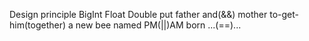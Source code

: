 Design principle
BigInt Float Double
put father and(&&) mother to-get-him(together)
a new bee named PM(||)AM born
...(==)...
